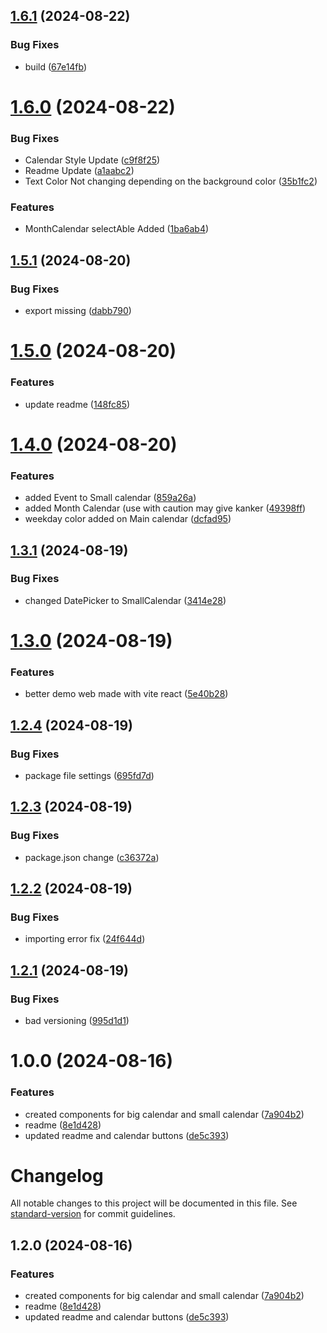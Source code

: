 ## [1.6.1](https://github.com/tuuguuwastaken/react-mn-calendar/compare/v1.6.0...v1.6.1) (2024-08-22)


### Bug Fixes

* build ([67e14fb](https://github.com/tuuguuwastaken/react-mn-calendar/commit/67e14fbb11665b35c56e7a9701e9c3084aaa3e75))

# [1.6.0](https://github.com/tuuguuwastaken/react-mn-calendar/compare/v1.5.1...v1.6.0) (2024-08-22)


### Bug Fixes

* Calendar Style Update ([c9f8f25](https://github.com/tuuguuwastaken/react-mn-calendar/commit/c9f8f256c3a8126713e5578682faa6cc826a0a6d))
* Readme Update ([a1aabc2](https://github.com/tuuguuwastaken/react-mn-calendar/commit/a1aabc20c0ba62e18e18314d8ecda62f2ab7197e))
* Text Color Not changing depending on the background color ([35b1fc2](https://github.com/tuuguuwastaken/react-mn-calendar/commit/35b1fc282f04692147960d6bf7c286d1ccf0a3bf))


### Features

* MonthCalendar selectAble Added ([1ba6ab4](https://github.com/tuuguuwastaken/react-mn-calendar/commit/1ba6ab4eb35e292091d7d00bad6561887e07ce6b))

## [1.5.1](https://github.com/tuuguuwastaken/react-mn-calendar/compare/v1.5.0...v1.5.1) (2024-08-20)


### Bug Fixes

* export missing ([dabb790](https://github.com/tuuguuwastaken/react-mn-calendar/commit/dabb7901d5fd2abc12f22cb8358e13b848740d50))

# [1.5.0](https://github.com/tuuguuwastaken/react-mn-calendar/compare/v1.4.0...v1.5.0) (2024-08-20)


### Features

* update readme ([148fc85](https://github.com/tuuguuwastaken/react-mn-calendar/commit/148fc85eba9a741b0db7eee667990b8670d1a4e3))

# [1.4.0](https://github.com/tuuguuwastaken/react-mn-calendar/compare/v1.3.1...v1.4.0) (2024-08-20)


### Features

* added Event to Small calendar ([859a26a](https://github.com/tuuguuwastaken/react-mn-calendar/commit/859a26a1c6e9d8db7055fdc318967201802bee3a))
* added Month Calendar (use with caution may give kanker ([49398ff](https://github.com/tuuguuwastaken/react-mn-calendar/commit/49398ff801465898759d82d1178c56f9ea1352d7))
* weekday color added on Main calendar ([dcfad95](https://github.com/tuuguuwastaken/react-mn-calendar/commit/dcfad953ae30158c1b6ef9c0ac253adcad2810ee))

## [1.3.1](https://github.com/tuuguuwastaken/react-mn-calendar/compare/v1.3.0...v1.3.1) (2024-08-19)


### Bug Fixes

* changed DatePicker to SmallCalendar ([3414e28](https://github.com/tuuguuwastaken/react-mn-calendar/commit/3414e286ff0d25be9ad9b4e7d00084131b8f6171))

# [1.3.0](https://github.com/tuuguuwastaken/react-mn-calendar/compare/v1.2.4...v1.3.0) (2024-08-19)


### Features

* better demo web made with vite react ([5e40b28](https://github.com/tuuguuwastaken/react-mn-calendar/commit/5e40b2830243a445a6087d6ff1aac244e60a3bb8))

## [1.2.4](https://github.com/tuuguuwastaken/react-mn-calendar/compare/v1.2.3...v1.2.4) (2024-08-19)


### Bug Fixes

* package file settings ([695fd7d](https://github.com/tuuguuwastaken/react-mn-calendar/commit/695fd7d304e7ea8b5368f636972932b4cec9f2a9))

## [1.2.3](https://github.com/tuuguuwastaken/react-mn-calendar/compare/v1.2.2...v1.2.3) (2024-08-19)


### Bug Fixes

* package.json change ([c36372a](https://github.com/tuuguuwastaken/react-mn-calendar/commit/c36372a40b70c05f69663046516fe36d3298ff3b))

## [1.2.2](https://github.com/tuuguuwastaken/react-mn-calendar/compare/v1.2.1...v1.2.2) (2024-08-19)


### Bug Fixes

* importing error fix ([24f644d](https://github.com/tuuguuwastaken/react-mn-calendar/commit/24f644d3f3ef785407581bca496abbd729da241d))

## [1.2.1](https://github.com/tuuguuwastaken/react-mn-calendar/compare/v1.2.0...v1.2.1) (2024-08-19)


### Bug Fixes

* bad versioning ([995d1d1](https://github.com/tuuguuwastaken/react-mn-calendar/commit/995d1d1622e383178326d0ec47a2dbe70eecca41))

# 1.0.0 (2024-08-16)


### Features

* created components for big calendar and small calendar ([7a904b2](https://github.com/tuuguuwastaken/react-mn-calendar/commit/7a904b2b4ea9f6d30265678c0f37744bcedc4f97))
* readme ([8e1d428](https://github.com/tuuguuwastaken/react-mn-calendar/commit/8e1d4284bad43c8ec0b3068c145010e88e16a030))
* updated readme and calendar buttons ([de5c393](https://github.com/tuuguuwastaken/react-mn-calendar/commit/de5c393a4d8e1c1c327a23737f5fe60bb11367a2))

# Changelog

All notable changes to this project will be documented in this file. See [standard-version](https://github.com/conventional-changelog/standard-version) for commit guidelines.

## 1.2.0 (2024-08-16)


### Features

* created components for big calendar and small calendar ([7a904b2](https://github.com/tuuguuwastaken/react-mn-calendar/commit/7a904b2b4ea9f6d30265678c0f37744bcedc4f97))
* readme ([8e1d428](https://github.com/tuuguuwastaken/react-mn-calendar/commit/8e1d4284bad43c8ec0b3068c145010e88e16a030))
* updated readme and calendar buttons ([de5c393](https://github.com/tuuguuwastaken/react-mn-calendar/commit/de5c393a4d8e1c1c327a23737f5fe60bb11367a2))
